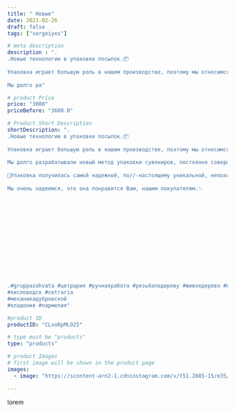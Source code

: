 ```yaml
---
title: " Новые"
date: 2021-02-26
draft: false
tags: ["sergeiyes"]

# meta description
description : ".
.Новые технологии в упаковке посылок.📦
 
Упаковка играет большую роль в нашем производстве, поэтому мы относимся к ней максимально ответственно.
 
Мы долго ра"

# product Price
price: "3000"
priceBefore: "3600.0"

# Product Short Description
shortDescription: ".
.Новые технологии в упаковке посылок.📦
 
Упаковка играет большую роль в нашем производстве, поэтому мы относимся к ней максимально ответственно.
 
Мы долго разрабатывали новый метод упаковки сувениров, постоянно совершенствуя его, чтобы деревья, которые Вы заказываете, приходили в целостности и сохранности.
 
📌Упаковка получилась самой надежной, по//-настоящему уникальной, непохожей на остальные. И теперь мы можем с гордостью заявлять, что наши сувениры точно дойдут к Вам, так как теперь у нас новая, улучшенная технология упаковки сувениров.
 
Мы очень надеемся, что она понравится Вам, нашим покупателям.✨
 
 
 
 
 
 
 
 
 
 
 
 
 

.#gruppazahvata #цетрария #ручнаяработа #резьбаподереву #живоедерево #вестивсети #исландскиймох #пятигорск #КРЫМ #Севастополь #sergeystar #железноводск #ставрополь #антисептик # #cetrariya #grad_masterov #друзья #сувенир #природныйантибиотик #купитьцетрарию #zotzon #лучшийподарок #необыкновнныйподарок 
#кисловодск #cetraria
#механикадубровской
#кладония #пармелия"

#product ID
productID: "CLvoRpMLO25"

# type must be "products"
type: "products"

# product Images
# first image will be shown in the product page
images:
  - image: "https://scontent-arn2-1.cdninstagram.com/v/t51.2885-15/e35/153502063_752596565678167_6787512849227183671_n.jpg?se=7&tp=1&_nc_ht=scontent-arn2-1.cdninstagram.com&_nc_cat=107&_nc_ohc=YtMmvYGGoX0AX-zTuOY&ccb=7-4&oh=6cb3a38b3717d614604e76cbc496809a&oe=6084F34D&_nc_sid=86f79a&ig_cache_key=MjUxNzQwNzg1MTA0MjYzMTA5Nw%3D%3D.2-ccb7-4"

---
```

lorem
